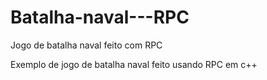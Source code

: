 # Batalha-naval---RPC
Jogo de batalha naval feito com RPC

Exemplo de jogo de batalha naval feito usando RPC em c++
